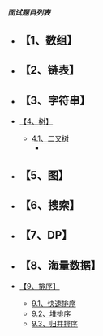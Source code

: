##### 面试题目列表
* 【1、数组】
    - 
    
* 【2、链表】
    - 

* 【3、字符串】
    - 

* [【4、树】]()
    - [4.1、二叉树]()
        - []()

* 【5、图】
    - 

* 【6、搜索】
    - 

* 【7、DP】
    - 

* 【8、海量数据】
    - 

* [【9、排序】]()
    - [9.1、快速排序]()
    - [9.2、堆排序]()
    - [9.3、归并排序]()


